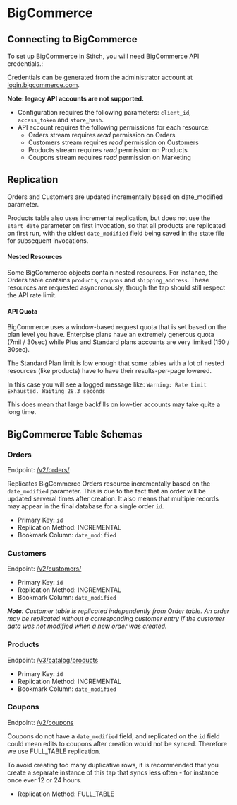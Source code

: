 # BigCommerce

## Connecting to BigCommerce

To set up BigCommerce in Stitch, you will need BigCommerce API credentials.:

Credentials can be generated from the administrator account at [login.bigcommerce.com](https://login.bigcommerce.com).

**Note: legacy API accounts are not supported.**

* Configuration requires the following parameters: `client_id`, `access_token` and `store_hash`. 
* API account requires the following permissions for each resource:
	* Orders stream requires _read_ permission on Orders
	* Customers stream requires _read_ permission on Customers
	* Products stream requires _read_ permission on Products
	* Coupons stream requires _read_ permission on Marketing



## Replication

Orders and Customers are updated incrementally based on date_modified parameter.

Products table also uses incremental replication, but does not use the `start_date` parameter on first invocation, so that all products are replicated on first run, with the oldest `date_modified` field being saved in the state file for subsequent invocations. 

#### Nested Resources

Some BigCommerce objects contain nested resources. For instance, the Orders table contains `products`, `coupons` and `shipping_address`. These resources are requested asyncronously, though the tap should still respect the API rate limit.

#### API Quota

BigCommerce uses a window-based request quota that is set based on the plan level you have. Enterpise plans have an extremely generous quota (7mil / 30sec) while Plus and Standard plans accounts are very limited (150 / 30sec).

The Standard Plan limit is low enough that some tables with a lot of nested resources (like products) have to have their results-per-page lowered.

In this case you will see a logged message like: ```Warning: Rate Limit Exhausted. Waiting 28.3 seconds```

This does mean that large backfills on low-tier accounts may take quite a long time.


## BigCommerce Table Schemas

### Orders

Endpoint: [/v2/orders/](https://developer.bigcommerce.com/api-reference/orders/orders-api)

Replicates BigCommerce Orders resource incrementally based on the `date_modified` parameter. This is due to the fact that an order will be updated serveral times after creation. It also means that multiple records may appear in the final database for a single order `id`.

* Primary Key: `id`
* Replication Method: INCREMENTAL
* Bookmark Column: `date_modified`


### Customers
Endpoint: [/v2/customers/](https://developer.bigcommerce.com/api-reference/customer-subscribers/customers-api/customers/getallcustomers)

* Primary Key: `id`
* Replication Method: INCREMENTAL
* Bookmark Column: `date_modified`

_**Note**: Customer table is replicated independently from Order table. An order may be replicated without a corresponding customer entry if the customer data was not modified when a new order was created._

### Products

Endpoint: [/v3/catalog/products](https://developer.bigcommerce.com/api-reference/catalog/catalog-api/products/getproducts)

* Primary Key: `id`
* Replication Method: INCREMENTAL
* Bookmark Column: `date_modified`

### Coupons
Endpoint: [/v2/coupons](https://developer.bigcommerce.com/api-reference/catalog/catalog-api/products/getproducts)

Coupons do not have a `date_modified` field, and replicated on the `id` field could mean edits to coupons after creation would not be synced. Therefore we use FULL_TABLE replication.

To avoid creating too many duplicative rows, it is recommended that you create a separate instance of this tap that syncs less often - for instance once ever 12 or 24 hours.

* Replication Method: FULL_TABLE


